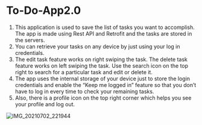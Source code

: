 
# To-Do-App2.0
1. This application is used to save the list of tasks you want to accomplish. The app is made using Rest API and Retrofit and the tasks are stored in the servers. 
2. You can retrieve your tasks on any device by just using your log in credentials.
3. The edit task feature works on right swiping the task. The delete task feature works on left swiping the task. Use the search icon on the top right to search for a particular task and edit or delete it. 
4. The app uses the internal storage of your device just to store the login credentials and enable the “Keep me logged in” feature so that you don’t have to log in every time to check your remaining tasks. 
5. Also, there is a profile icon on the top right corner which helps you see your profile and log out.


![IMG_20210702_221944](https://user-images.githubusercontent.com/85284909/124306770-7e88e980-db84-11eb-9565-ab4352009da5.jpg)

